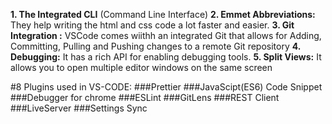 **1. The Integrated CLI** (Command Line Interface)
**2. Emmet Abbreviations:** They help writing the html and css code a lot faster and easier.
**3. Git Integration :** VSCode comes wiithh an integrated Git that allows for Adding, Committing, Pulling and Pushing changes to a remote Git repository
**4. Debugging:** It has a rich  API for enabling debugging tools.
**5. Split Views:** It allows you to open multiple editor windows on the same screen


#8 Plugins used in VS-CODE:
###Prettier
###JavaScipt(ES6) Code Snippet
###Debugger for chrome
###ESLint
###GitLens
###REST Client
###LiveServer
###Settings Sync










